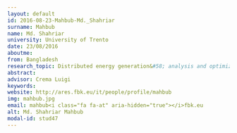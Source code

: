 ```yaml
---
layout: default 
id: 2016-08-23-Mahbub-Md._Shahriar
surname: Mahbub
name: Md. Shahriar
university: University of Trento
date: 23/08/2016
aboutme: 
from: Bangladesh
research_topic: Distributed energy generation&#58; analysis and optimization tools 
abstract: 
advisor: Crema Luigi
keywords: 
website: http://ares.fbk.eu/it/people/profile/mahbub
img: mahbub.jpg
email: mahbub<i class="fa fa-at" aria-hidden="true"></i>fbk.eu
alt: Md. Shahriar Mahbub
modal-id: stud47
---
```

